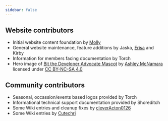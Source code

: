 ```yaml
---
sidebar: false
---
```


## Website contributors
* Initial website content foundation by [Molly](https://github.com/mollymilllions)
* General website maintenance, feature additions by Jaska, [Erisa](https://github.com/Erisa) and Kirby
* Information for members facing documentation by Torch
* Hero image of [Bit the Developer Advocate Mascot](https://github.com/ashleymcnamara/Developer-Advocate-Bit) by [Ashley McNamara](http://www.ashleymcnamara.com) licensed under [CC BY-NC-SA 4.0](https://creativecommons.org/licenses/by-nc-sa/4.0/)

## Community contributors
* Seasonal, occassion/events based logos provided by Torch
* Informational technical support documentation provided by Shoreditch
* Some Wiki entries and cleanup fixes by [cleverActon0126](https://github.com/cleverActon0126)
* Some Wiki entries by [Cutechri](https://github.com/CuteCry)
